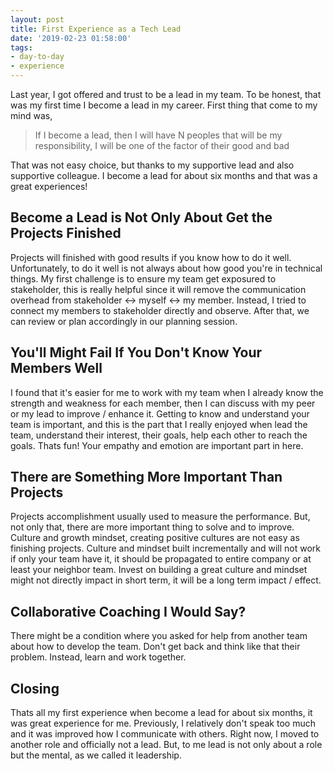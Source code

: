 ```yaml
---
layout: post
title: First Experience as a Tech Lead  
date: '2019-02-23 01:58:00'
tags:
- day-to-day
- experience
---
```


Last year, I got offered and trust to be a lead in my team. To be honest, that was my first time I become a lead in my career. First thing that come to my mind was,

> If I become a lead, then I will have N peoples that will be my responsibility, I will be one of the factor of their good and bad

That was not easy choice, but thanks to my supportive lead and also supportive colleague. I become a lead for about six months and that was a great experiences!

## Become a Lead is Not Only About Get the Projects Finished
Projects will finished with good results if you know how to do it well. Unfortunately, to do it well is not always about how good you're in technical things. My first challenge is to ensure my team get exposured to stakeholder, this is really helpful since it will remove the communication overhead from stakeholder <-> myself <-> my member. Instead, I tried to connect my members to stakeholder directly and observe. After that, we can review or plan accordingly in our planning session.

## You'll Might Fail If You Don't Know Your Members Well
I found that it's easier for me to work with my team when I already know the strength and weakness for each member, then I can discuss with my peer or my lead to improve / enhance it. Getting to know and understand your team is important, and this is the part that I really enjoyed when lead the team, understand their interest, their goals, help each other to reach the goals. Thats fun! Your empathy and emotion are important part in here.

## There are Something More Important Than Projects
Projects accomplishment usually used to measure the performance. But, not only that, there are more important thing to solve and to improve. Culture and growth mindset, creating positive cultures are not easy as finishing projects. Culture and mindset built incrementally and will not work if only your team have it, it should be propagated to entire company or at least your neighbor team. Invest on building a great culture and mindset might not directly impact in short term, it will be a long term impact / effect.

## Collaborative Coaching I Would Say?
There might be a condition where you asked for help from another team about how to develop the team. Don't get back and think like that their problem. Instead, learn and work together.

## Closing
Thats all my first experience when become a lead for about six months, it was great experience for me. Previously, I relatively don't speak too much and it was improved how I communicate with others. Right now, I moved to another role and officially not a lead. But, to me lead is not only about a role but the mental, as we called it leadership.